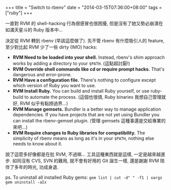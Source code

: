 +++
title = "Switch to rbenv"
date = "2014-03-15T07:36:00+08:00"
tags = ["ruby"]
+++

一直對 RVM 的 shell-hacking 行為很感冒也很困擾, 但是沒有了她又勢必崩潰在如滿天星斗的 Ruby 版本中...

決定從 RVM 轉到 rbenv (早該這麼做了).
先不管 rbenv 有什麼吸引人的 feature, 至少對比起 RVM 少了一些 dirty (IMO) hacks:

  - **RVM Need to be loaded into your shell.** Instead, rbenv's shim approach works by adding a directory to your `$PATH`. (這點超討厭!)
  - **RVM Override shell commands like cd or require prompt hacks.** That's dangerous and error-prone.
  - **RVM Have a configuration file.** There's nothing to configure except which version of Ruby you want to use.
  - **RVM Install Ruby.** You can build and install Ruby yourself, or use ruby-build to automate the process. (這個也很煩, Ruby binaries 我想自己管理就好, RVM 似乎有點撈過界...)
  - **RVM Manage gemsets.** Bundler is a better way to manage application dependencies. If you have projects that are not yet using Bundler you can install the rbenv-gemset plugin. (管理 gemsets 這種事還是交給專業的來吧...)
  - **RVM Require changes to Ruby libraries for compatibility.** The simplicity of rbenv means as long as it's in your `$PATH`, nothing else needs to know about it.
  
說了這麼多好像都是在批 RVM, 不過嘛... 工具這種東西就是這樣, 一定是越來越進步. 如同沒有 CVS, SVN 的難用, 就不會有好用的 Git 誕生一樣, 還是謝謝 RVM 陪伴了多年的時光, 功成身退.

ps. To uninstall all installed Ruby gems: `gem list | cut -d" " -f1 | xargs gem uninstall -aIx`
